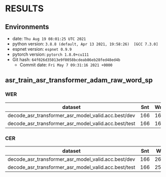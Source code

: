 <!-- Generated by scripts/utils/show_asr_result.sh -->
# RESULTS
## Environments
- date: `Thu Aug 19 08:01:25 UTC 2021`
- python version: `3.8.8 (default, Apr 13 2021, 19:58:26)  [GCC 7.3.0]`
- espnet version: `espnet 0.9.9`
- pytorch version: `pytorch 1.8.0+cu111`
- Git hash: `64f026d35013e9f0058bcdeab86eb28fed48ed4b`
  - Commit date: `Fri May 7 09:31:16 2021 +0000`

## asr_train_asr_transformer_adam_raw_word_sp
### WER

|dataset|Snt|Wrd|Corr|Sub|Del|Ins|Err|S.Err|
|---|---|---|---|---|---|---|---|---|
|decode_asr_transformer_asr_model_valid.acc.best/dev|166|166|23.5|76.5|0.0|0.0|76.5|76.5|
|decode_asr_transformer_asr_model_valid.acc.best/test|166|166|28.9|71.1|0.0|0.0|71.1|71.1|

### CER

|dataset|Snt|Wrd|Corr|Sub|Del|Ins|Err|S.Err|
|---|---|---|---|---|---|---|---|---|
|decode_asr_transformer_asr_model_valid.acc.best/dev|166|2664|57.4|24.8|17.8|9.3|51.9|76.5|
|decode_asr_transformer_asr_model_valid.acc.best/test|166|2504|69.7|20.2|10.0|12.2|42.5|71.1|

